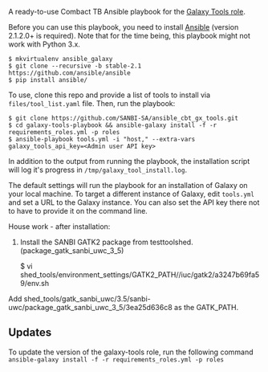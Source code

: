 A ready-to-use Combact TB Ansible playbook for the [Galaxy Tools role][gtr].

Before you can use this playbook, you need to install [Ansible][ans] (version
2.1.2.0+ is required). Note that for the time being, this playbook might not
work with Python 3.x.

    $ mkvirtualenv ansible_galaxy
    $ git clone --recursive -b stable-2.1 https://github.com/ansible/ansible
    $ pip install ansible/

To use, clone this repo and provide a list of tools to install via
`files/tool_list.yaml` file. Then, run the playbook:

    $ git clone https://github.com/SANBI-SA/ansible_cbt_gx_tools.git
    $ cd galaxy-tools-playbook && ansible-galaxy install -f -r requirements_roles.yml -p roles
    $ ansible-playbook tools.yml -i "host," --extra-vars galaxy_tools_api_key=<Admin user API key>

In addition to the output from running the playbook, the installation script
will log it's progress in `/tmp/galaxy_tool_install.log`.

The default settings will run the playbook for an installation of Galaxy on
your local machine. To target a different instance of Galaxy, edit `tools.yml`
and set a URL to the Galaxy instance. You can also set the API key there not
to have to provide it on the command line.

House work - after installation:

1) Install the SANBI GATK2 package from testtoolshed. (package_gatk_sanbi_uwc_3_5)

    $ vi shed_tools/environment_settings/GATK2_PATH//iuc/gatk2/a3247b69fa59/env.sh
    
Add shed_tools/gatk_sanbi_uwc/3.5/sanbi-uwc/package_gatk_sanbi_uwc_3_5/3ea25d636c8 as the GATK_PATH.


Updates
-------
To update the version of the galaxy-tools role, run the following command
`ansible-galaxy install -f -r requirements_roles.yml -p roles`

[gtr]: https://github.com/galaxyproject/ansible-galaxy-tools
[ans]: http://www.ansible.com/home
